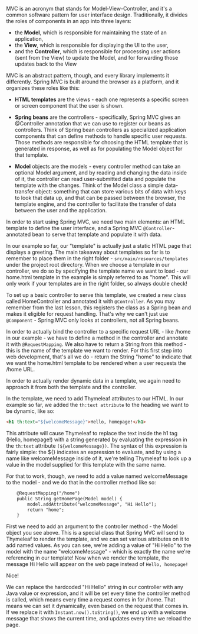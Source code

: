 MVC is an acronym that stands for Model-View-Controller, and it's a common software pattern for user interface design. Traditionally, it divides the roles of components in an app into three layers:

* the **Model**, which is responsible for maintaining the state of an application,
* the **View**, which is responsible for displaying the UI to the user,
* and the **Controller**, which is responsible for processing user actions (sent from the View) to update the Model, and for forwarding those updates back to the View

MVC is an abstract pattern, though, and every library implements it differently. Spring MVC is built around the browser as a platform, and it organizes these roles like this:

* **HTML templates** are the views - each one represents a specific screen or screen component that the user is shown.
* **Spring beans** are the controllers - specifically, Spring MVC gives an @Controller annotation that we can use to register our beans as controllers. Think of Spring bean controllers as specialized application components that can define methods to handle specific user requests. Those methods are responsible for choosing the HTML template that is generated in response, as well as for populating the Model object for that template.

* **Model** objects are the models - every controller method can take an optional Model argument, and by reading and changing the data inside of it, the controller can read user-submitted data and populate the template with the changes. Think of the Model class a simple data-transfer object: something that can store various bits of data with keys to look that data up, and that can be passed between the browser, the template engine, and the controller to facilitate the transfer of data between the user and the application.

In order to start using Spring MVC, we need two main elements: an HTML template to define the user interface, and a Spring MVC ```@Controller```-annotated bean to serve that template and populate it with data.

In our example so far, our "template" is actually just a static HTML page that displays a greeting. The main takeaway about templates so far is to remember to place them in the right folder - ```src/main/resources/templates``` under the project root directory. When we choose a template in our controller, we do so by specifying the template name we want to load - our home.html template in the example is simply referred to as "home". This will only work if your templates are in the right folder, so always double check!

To set up a basic controller to serve this template, we created a new class called HomeController and annotated it with ```@Controller```. As you may remember from the last lesson, this registers the class as a Spring bean and makes it eligible for request handling. That's why we can't just use ```@Component``` - Spring MVC only looks at controllers, not all Spring beans.

In order to actually bind the controller to a specific request URL - like /home in our example - we have to define a method in the controller and annotate it with ```@RequestMapping```. We also have to return a String from this method - this is the name of the template we want to render. For this first step into web development, that's all we do - return the String "home" to indicate that we want the home.html template to be rendered when a user requests the /home URL.

In order to actually render dynamic data in a template, we again need to approach it from both the template and the controller.

In the template, we need to add Thymeleaf attributes to our HTML. In our example so far, we added the ```th:text attribute``` to the heading we want to be dynamic, like so:
```html
<h1 th:text="${welcomeMessage}">Hello, homepage!</h1>
```
This attribute will cause Thymeleaf to replace the text inside the h1 tag (Hello, homepage!) with a string generated by evaluating the expression in the ```th:text``` attribute ```(${welcomeMessage})```. The syntax of this expression is fairly simple: the ${} indicates an expression to evaluate, and by using a name like welcomeMessage inside of it, we're telling Thymeleaf to look up a value in the model supplied for this template with the same name.

For that to work, though, we need to add a value named welcomeMessage to the model - and we do that in the controller method like so:
```html
    @RequestMapping("/home")
    public String getHomePage(Model model) {
        model.addAttribute("welcomeMessage", "Hi Hello");
        return "home";
    }
```
First we need to add an argument to the controller method - the Model object you see above. This is a special class that Spring MVC will send to Thymeleaf to render the template, and we can set various attributes on it to add named values. As you can see, we're adding a value of "Hi Hello" to the model with the name "welcomeMessage" - which is exactly the name we're referencing in our template! Now when we render the template, the message Hi Hello will appear on the web page instead of ```Hello, homepage!```

Nice!

We can replace the hardcoded "Hi Hello" string in our controller with any Java value or expression, and it will be set every time the controller method is called, which means every time a request comes in for /home. That means we can set it dynamically, even based on the request that comes in. If we replace it with ```Instant.now().toString()```, we end up with a welcome message that shows the current time, and updates every time we reload the page.

